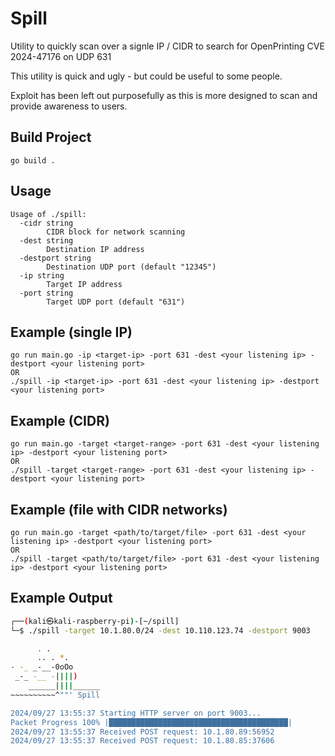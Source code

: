 # Spill

Utility to quickly scan over a signle IP / CIDR to search for OpenPrinting CVE 2024-47176 on UDP 631

This utility is quick and ugly - but could be useful to some people.

Exploit has been left out purposefully as this is more designed to scan and provide awareness to users.

## Build Project

```
go build .
```

## Usage

```
Usage of ./spill:
  -cidr string
    	CIDR block for network scanning
  -dest string
    	Destination IP address
  -destport string
    	Destination UDP port (default "12345")
  -ip string
    	Target IP address
  -port string
    	Target UDP port (default "631")
```

## Example (single IP)

```
go run main.go -ip <target-ip> -port 631 -dest <your listening ip> -destport <your listening port>
OR
./spill -ip <target-ip> -port 631 -dest <your listening ip> -destport <your listening port>
```

## Example (CIDR)

```
go run main.go -target <target-range> -port 631 -dest <your listening ip> -destport <your listening port>
OR
./spill -target <target-range> -port 631 -dest <your listening ip> -destport <your listening port>
```

## Example (file with CIDR networks)

```
go run main.go -target <path/to/target/file> -port 631 -dest <your listening ip> -destport <your listening port>
OR
./spill -target <path/to/target/file> -port 631 -dest <your listening ip> -destport <your listening port>

```

## Example Output

```zsh
┌──(kali㉿kali-raspberry-pi)-[~/spill]
└─$ ./spill -target 10.1.80.0/24 -dest 10.110.123.74 -destport 9003

	  . .
	  .. . *.
- -_ _-__-0oOo
 _-_ -__ -||||)
    ______||||______
~~~~~~~~~~^""' Spill

2024/09/27 13:55:37 Starting HTTP server on port 9003...
Packet Progress 100% |████████████████████████████████████████|
2024/09/27 13:55:37 Received POST request: 10.1.80.89:56952
2024/09/27 13:55:37 Received POST request: 10.1.80.85:37606
```
